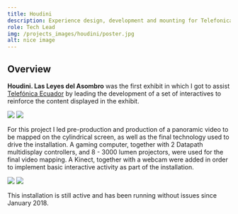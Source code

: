 ```yaml
---
title: Houdini
description: Experience design, development and mounting for Telefonica's "Houdini. Las Leyes del Asombro" exhibition.
role: Tech Lead
img: /projects_images/houdini/poster.jpg
alt: nice image
---
```


## Overview

**Houdini. Las Leyes del Asombro** was the first exhibit in which I got to assist <a href="https://www.telefonica.com.ec">Telefónica Ecuador</a> by leading the development of a set of interactives to reinforce the content displayed in the exhibit. 

<div class="imgs">
<img src="/projects_images/houdini/img_1.jpg">
<img src="/projects_images/houdini/img_2.jpg">
</div>

For this project I led pre-production and production of a panoramic video to be mapped on the cylindrical screen, as well as the final technology used to drive the installation. A gaming computer, together with 2 Datapath multidisplay controllers, and 8 - 3000 lumen projectors, were used for the final video mapping. A Kinect, together with a webcam were added in order to implement basic interactive activity as part of the installation. 

<div class="imgs">
<img src="/projects_images/houdini/img_3.jpg">
<img src="/projects_images/houdini/img_4.jpg">
</div>

This installation is still active and has been running without issues since January 2018.
